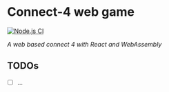 # Connect-4 web game

[![Node.js CI](https://github.com/DanLen97/connect-4-react/actions/workflows/node.js.yml/badge.svg?branch=main)](https://github.com/DanLen97/connect-4-react/actions/workflows/node.js.yml)


_A web based connect 4 with React and WebAssembly_


## TODOs

- [ ] ...
